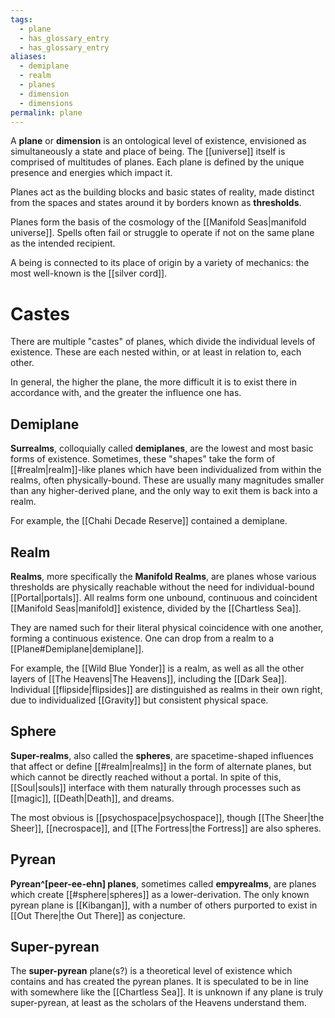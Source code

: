 ```yaml
---
tags:
  - plane
  - has_glossary_entry
  - has_glossary_entry
aliases:
  - demiplane
  - realm
  - planes
  - dimension
  - dimensions
permalink: plane
---
```

A **plane** or **dimension** is an ontological level of existence, envisioned as simultaneously a state and place of being. The [[universe]] itself is comprised of multitudes of planes. Each plane is defined by the unique presence and energies which impact it.

Planes act as the building blocks and basic states of reality, made distinct from the spaces and states around it by borders known as **thresholds**.

Planes form the basis of the cosmology of the [[Manifold Seas|manifold universe]]. Spells often fail or struggle to operate if not on the same plane as the intended recipient.

A being is connected to its place of origin by a variety of mechanics: the most well-known is the [[silver cord]].

# Castes
There are multiple "castes" of planes, which divide the individual levels of existence. These are each nested within, or at least in relation to, each other.

In general, the higher the plane, the more difficult it is to exist there in accordance with, and the greater the influence one has.
## Demiplane
**Surrealms**, colloquially called **demiplanes**, are the lowest and most basic forms of existence. Sometimes, these "shapes" take the form of [[#realm|realm]]-like planes which have been individualized from within the realms, often physically-bound. These are usually many magnitudes smaller than any higher-derived plane, and the only way to exit them is back into a realm.

For example, the [[Chahi Decade Reserve]] contained a demiplane.

## Realm
**Realms**, more specifically the **Manifold Realms**, are planes whose various thresholds are physically reachable without the need for individual-bound [[Portal|portals]]. All realms form one unbound, continuous and coincident [[Manifold Seas|manifold]] existence, divided by the [[Chartless Sea]].

They are named such for their literal physical coincidence with one another, forming a continuous existence. One can drop from a realm to a [[Plane#Demiplane|demiplane]].

For example, the [[Wild Blue Yonder]] is a realm, as well as all the other layers of [[The Heavens|The Heavens]], including the [[Dark Sea]]. Individual [[flipside|flipsides]] are distinguished as realms in their own right, due to individualized [[Gravity]] but consistent physical space.

## Sphere
**Super-realms**, also called the **spheres**, are spacetime-shaped influences that affect or define [[#realm|realms]] in the form of alternate planes, but which cannot be directly reached without a portal. In spite of this, [[Soul|souls]] interface with them naturally through processes such as [[magic]], [[Death|Death]], and dreams.

The most obvious is [[psychospace|psychospace]], though [[The Sheer|the Sheer]], [[necrospace]], and [[The Fortress|the Fortress]] are also spheres.

## Pyrean
**Pyrean^[peer-ee-ehn] planes**, sometimes called **empyrealms**, are planes which create [[#sphere|spheres]] as a lower-derivation. The only known pyrean plane is [[Kibangan]], with a number of others purported to exist in [[Out There|the Out There]] as conjecture.

## Super-pyrean
The **super-pyrean** plane(s?) is a theoretical level of existence which contains and has created the pyrean planes. It is speculated to be in line with somewhere like the [[Chartless Sea]]. It is unknown if any plane is truly super-pyrean, at least as the scholars of the Heavens understand them.